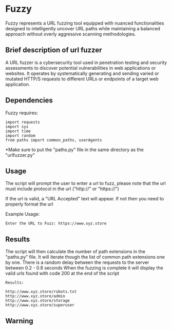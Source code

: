 Fuzzy
==============

Fuzzy represents a URL fuzzing tool equipped with nuanced functionalities designed to intelligently uncover URL paths while maintaining a balanced approach without overly aggressive scanning methodologies.


Brief description of url fuzzer
--------------
A URL fuzzer is a cybersecurity tool used in penetration testing and security assessments to discover potential vulnerabilities in web applications or websites. It operates by systematically generating and sending varied or mutated HTTP/S requests to different URLs or endpoints of a target web application.


Dependencies
-------------- 
Fuzzy requires:

```
import requests
import sys
import time
import random
from paths import common_paths, userAgents
```

*Make sure to put the "paths.py" file in the same directory as the "urlfuzzer.py"

Usage
--------------

The script will prompt the user to enter a url to fuzz, please note that the url must include protocol in the url ("http://" or "https://")

If the url is valid, a "URL Accepted" text will appear. If not then you need to properly format the url

Example Usage:

```
Enter the URL to Fuzz: https://www.xyz.store
```

Results
--------------

The script will then calculate the number of path extensions in the "paths.py" file. 
It will iterate though the list of common path extensions one by one.
There is a random delay between the requests to the server between 0.2 - 0.8 seconds
When the fuzzing is complete it will display the valid urls found with code 200 at the end of the script


```
Results:

http://www.xyz.store/robots.txt
http://www.xyz.store/admin
http://www.xyz.store/storage
http://www.xyz.store/superuser
```

Warning
--------------



